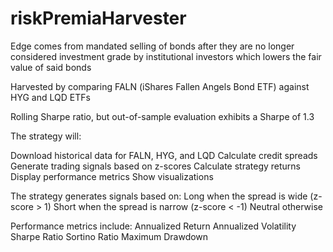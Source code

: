 # riskPremiaHarvester

Edge comes from mandated selling of bonds after they are no longer considered investment grade by institutional investors which lowers the fair value of said bonds 

Harvested by comparing FALN (iShares Fallen Angels Bond ETF) against HYG and LQD ETFs

Rolling Sharpe ratio, but out-of-sample evaluation exhibits a Sharpe of 1.3


The strategy will:

Download historical data for FALN, HYG, and LQD
Calculate credit spreads
Generate trading signals based on z-scores
Calculate strategy returns
Display performance metrics
Show visualizations

The strategy generates signals based on:
Long when the spread is wide (z-score > 1)
Short when the spread is narrow (z-score < -1)
Neutral otherwise

Performance metrics include:
Annualized Return
Annualized Volatility
Sharpe Ratio
Sortino Ratio
Maximum Drawdown

